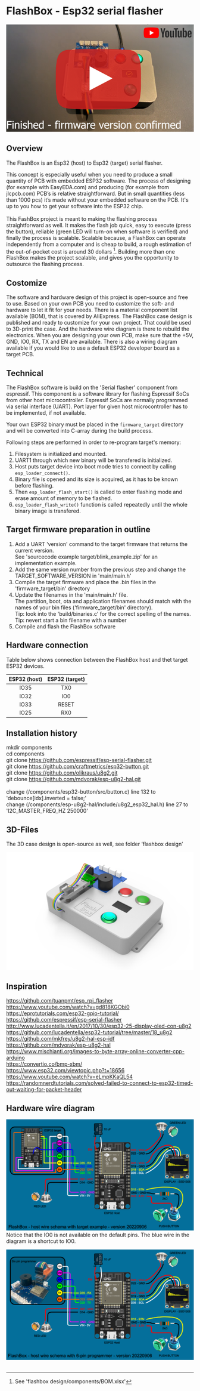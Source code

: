 # FlashBox - Esp32 serial flasher

[![Watch the flashbox video](https://github.com/Machiel80/esp32-serial-flasher/blob/main/flashbox%20design/video/youtube%20button.png)](https://youtu.be/JwLJvGU8xQY)

## Overview
The FlashBox is an Esp32 (host) to Esp32 (target) serial flasher. 

This concept is especially useful when you need to produce a small quantity of PCB with embedded ESP32 software. The process of designing 
(for example with EasyEDA.com) and producing (for example from jlcpcb.com) PCB’s is relative straightforward. But in small quantities 
(less than 1000 pcs) it’s made without your embedded software on the PCB. It's up to you how to get your software into the ESP32 chip.<br/>
<br/>
This FashBox project is meant to making the flashing process straightforward as well. It makes the flash job quick, easy to execute (press the button), 
reliable (green LED will turn-on when software is verified) and finally the process is scalable. Scalable because, a FlashBox can operate independently from a computer and is cheap to build, a rough estimation of the out-of-pocket cost is around 30 dollars [^1]. Building more than one FlashBox makes the project 
scalable, and gives you the opportunity to outsource the flashing process.

## Costomize

The software and hardware design of this project is open-source and free to use. Based on your own PCB you need to customize the soft- and hardware to let it fit for your needs. There is a material component list available (BOM), that is covered by AliExpress. The FlashBox case design is published and ready to customize for your own project. That could be used to 3D-print the case. And the hardware wire diagram is there to rebuild the electronics. When you are designing your own PCB, make sure that the +5V, GND, IO0, RX, TX and EN are available. There is also a wiring diagram available if you would like to use a default ESP32 developer board as a target PCB.

## Technical
The FlashBox software is build on the 'Serial flasher' component from espressif. This component is a software library for flashing Espressif SoCs from other host microcontroller. Espressif SoCs are normally programmed via serial interface (UART). Port layer for given host microcontroller has to be implemented, if not available.

Your own ESP32 binary must be placed in the `firmware_target` directory and will be converted into C-array during the build process.

Following steps are performed in order to re-program target's memory:

1. Filesystem is initialized and mounted.
2. UART1 through which new binary will be transfered is initialized.
3. Host puts target device into boot mode tries to connect by calling `esp_loader_connect()`.
4. Binary file is opened and its size is acquired, as it has to be known before flashing.
5. Then `esp_loader_flash_start()` is called to enter flashing mode and erase amount of memory to be flashed.
6. `esp_loader_flash_write()` function is called repeatedly until the whole binary image is transfered.

[^1]: See 'flashbox design/components/BOM.xlsx'

## Target firmware preparation in outline

1. Add a UART 'version' command to the target firmware that returns the current version.<br/>
   See 'sourcecode example target/blink_example.zip' for an implementation example.
2. Add the same version number from the previous step and change the TARGET_SOFTWARE_VERSION in 'main/main.h'
3. Compile the target firmware and place the .bin files in the 'firmware_target/bin' directory
4. Update the filenames in the 'main/main.h' file.<br/>
   The partition, boot, ota and application filenames should match with the names of your bin files ('firmware_target/bin' directory).<br/>
   Tip: look into the 'build/binaries.c' for the correct spelling of the names.<br/>
   Tip: nevert start a bin filename with a number
5. Compile and flash the FlashBox software

## Hardware connection
Table below shows connection between the FlashBox host and thet target ESP32 devices.

| ESP32 (host) | ESP32 (target)|
|:------------:|:-------------:|
|    IO35      |      TX0      |
|    IO32      |      IO0      |
|    IO33      |     RESET     |
|    IO25      |      RX0      |


## Installation history
mkdir components<br/>
cd components<br/>
git clone https://github.com/espressif/esp-serial-flasher.git<br/>
git clone https://github.com/craftmetrics/esp32-button.git<br/>
git clone https://github.com/olikraus/u8g2.git<br/>
git clone https://github.com/mdvorak/esp-u8g2-hal.git<br/>
<br/>
change (/components/esp32-button/src/button.c) line 132 to 'debounce[idx].inverted = false;'<br/>
change (/components/esp-u8g2-hal/include/u8g2_esp32_hal.h) line 27 to 'I2C_MASTER_FREQ_HZ 250000'<br/>

## 3D-Files
The 3D case design is open-source as well, see folder ‘flashbox design’

![3D design impression](https://github.com/Machiel80/esp32-serial-flasher/blob/main/flashbox%20design/3d%20model/20220907_FlashBox_right.png)

## Inspiration
https://github.com/tuanpmt/esp_rpi_flasher<br/>
https://www.youtube.com/watch?v=gd818KGObi0<br/>
https://eprotutorials.com/esp32-gpio-tutorial/<br/>
https://github.com/espressif/esp-serial-flasher<br/>
http://www.lucadentella.it/en/2017/10/30/esp32-25-display-oled-con-u8g2<br/>
https://github.com/lucadentella/esp32-tutorial/tree/master/18_u8g2<br/>
https://github.com/mkfrey/u8g2-hal-esp-idf<br/>
https://github.com/mdvorak/esp-u8g2-hal<br/>
https://www.mischianti.org/images-to-byte-array-online-converter-cpp-arduino<br/>
https://convertio.co/bmp-xbm/<br/>
https://www.esp32.com/viewtopic.php?t=18656<br/>
https://www.youtube.com/watch?v=eLmpKKaQL54<br/>
https://randomnerdtutorials.com/solved-failed-to-connect-to-esp32-timed-out-waiting-for-packet-header<br/>

## Hardware wire diagram
![flashbox wire diagram with dev board](https://github.com/Machiel80/esp32-serial-flasher/blob/main/flashbox%20design/doc/flashbox%20wire%20diagram.png?raw=true)<br/>
Notice that the IO0 is not available on the default pins. The blue wire in the diagram is a shortcut to IO0.<br/>

![flashbox wire diagram](https://github.com/Machiel80/esp32-serial-flasher/blob/main/flashbox%20design/doc/flashbox%20wire%20diagram%20with%20target.png?raw=true)<br/>
<br/>

